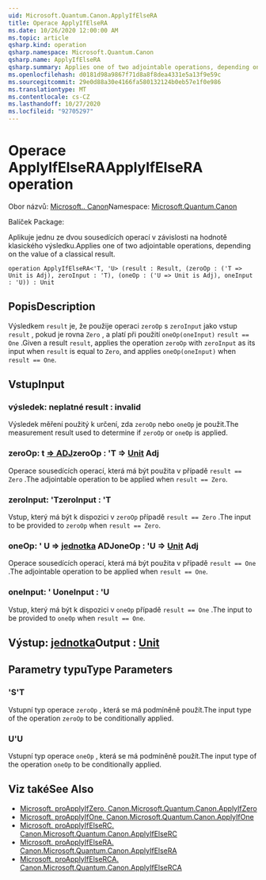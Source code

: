 ```yaml
---
uid: Microsoft.Quantum.Canon.ApplyIfElseRA
title: Operace ApplyIfElseRA
ms.date: 10/26/2020 12:00:00 AM
ms.topic: article
qsharp.kind: operation
qsharp.namespace: Microsoft.Quantum.Canon
qsharp.name: ApplyIfElseRA
qsharp.summary: Applies one of two adjointable operations, depending on the value of a classical result.
ms.openlocfilehash: d0181d98a9867f71d8a8f8dea4331e5a13f9e59c
ms.sourcegitcommit: 29e0d88a30e4166fa580132124b0eb57e1f0e986
ms.translationtype: MT
ms.contentlocale: cs-CZ
ms.lasthandoff: 10/27/2020
ms.locfileid: "92705297"
---
```

# <a name="applyifelsera-operation"></a><span data-ttu-id="f2886-102">Operace ApplyIfElseRA</span><span class="sxs-lookup"><span data-stu-id="f2886-102">ApplyIfElseRA operation</span></span>

<span data-ttu-id="f2886-103">Obor názvů: [Microsoft.. Canon](xref:Microsoft.Quantum.Canon)</span><span class="sxs-lookup"><span data-stu-id="f2886-103">Namespace: [Microsoft.Quantum.Canon](xref:Microsoft.Quantum.Canon)</span></span>

<span data-ttu-id="f2886-104">Balíček [](https://nuget.org/packages/)</span><span class="sxs-lookup"><span data-stu-id="f2886-104">Package: [](https://nuget.org/packages/)</span></span>


<span data-ttu-id="f2886-105">Aplikuje jednu ze dvou sousedících operací v závislosti na hodnotě klasického výsledku.</span><span class="sxs-lookup"><span data-stu-id="f2886-105">Applies one of two adjointable operations, depending on the value of a classical result.</span></span>

```qsharp
operation ApplyIfElseRA<'T, 'U> (result : Result, (zeroOp : ('T => Unit is Adj), zeroInput : 'T), (oneOp : ('U => Unit is Adj), oneInput : 'U)) : Unit
```


## <a name="description"></a><span data-ttu-id="f2886-106">Popis</span><span class="sxs-lookup"><span data-stu-id="f2886-106">Description</span></span>

<span data-ttu-id="f2886-107">Výsledkem `result` je, že použije operaci `zeroOp` s `zeroInput` jako vstup `result` , pokud je rovna `Zero` , a platí při použití `oneOp(oneInput)` `result == One` .</span><span class="sxs-lookup"><span data-stu-id="f2886-107">Given a result `result`, applies the operation `zeroOp` with `zeroInput` as its input when `result` is equal to `Zero`, and applies `oneOp(oneInput)` when `result == One`.</span></span>

## <a name="input"></a><span data-ttu-id="f2886-108">Vstup</span><span class="sxs-lookup"><span data-stu-id="f2886-108">Input</span></span>

### <a name="result--__invalidresult__"></a><span data-ttu-id="f2886-109">výsledek: __neplatné <Result>__</span><span class="sxs-lookup"><span data-stu-id="f2886-109">result : __invalid<Result>__</span></span>

<span data-ttu-id="f2886-110">Výsledek měření použitý k určení, zda `zeroOp` nebo `oneOp` je použit.</span><span class="sxs-lookup"><span data-stu-id="f2886-110">The measurement result used to determine if `zeroOp` or `oneOp` is applied.</span></span>


### <a name="zeroop--t--unit-adj"></a><span data-ttu-id="f2886-111">zeroOp: t [=> ADJ](xref:microsoft.quantum.lang-ref.unit)</span><span class="sxs-lookup"><span data-stu-id="f2886-111">zeroOp : 'T => [Unit](xref:microsoft.quantum.lang-ref.unit) Adj</span></span>

<span data-ttu-id="f2886-112">Operace sousedících operací, která má být použita v případě `result == Zero` .</span><span class="sxs-lookup"><span data-stu-id="f2886-112">The adjointable operation to be applied when `result == Zero`.</span></span>


### <a name="zeroinput--t"></a><span data-ttu-id="f2886-113">zeroInput: 'T</span><span class="sxs-lookup"><span data-stu-id="f2886-113">zeroInput : 'T</span></span>

<span data-ttu-id="f2886-114">Vstup, který má být k dispozici v `zeroOp` případě `result == Zero` .</span><span class="sxs-lookup"><span data-stu-id="f2886-114">The input to be provided to `zeroOp` when `result == Zero`.</span></span>


### <a name="oneop--u--unit-adj"></a><span data-ttu-id="f2886-115">oneOp: ' U => [jednotka](xref:microsoft.quantum.lang-ref.unit) ADJ</span><span class="sxs-lookup"><span data-stu-id="f2886-115">oneOp : 'U => [Unit](xref:microsoft.quantum.lang-ref.unit) Adj</span></span>

<span data-ttu-id="f2886-116">Operace sousedících operací, která má být použita v případě `result == One` .</span><span class="sxs-lookup"><span data-stu-id="f2886-116">The adjointable operation to be applied when `result == One`.</span></span>


### <a name="oneinput--u"></a><span data-ttu-id="f2886-117">oneInput: ' U</span><span class="sxs-lookup"><span data-stu-id="f2886-117">oneInput : 'U</span></span>

<span data-ttu-id="f2886-118">Vstup, který má být k dispozici v `oneOp` případě `result == One` .</span><span class="sxs-lookup"><span data-stu-id="f2886-118">The input to be provided to `oneOp` when `result == One`.</span></span>



## <a name="output--unit"></a><span data-ttu-id="f2886-119">Výstup: [jednotka](xref:microsoft.quantum.lang-ref.unit)</span><span class="sxs-lookup"><span data-stu-id="f2886-119">Output : [Unit](xref:microsoft.quantum.lang-ref.unit)</span></span>



## <a name="type-parameters"></a><span data-ttu-id="f2886-120">Parametry typu</span><span class="sxs-lookup"><span data-stu-id="f2886-120">Type Parameters</span></span>

### <a name="t"></a><span data-ttu-id="f2886-121">'S</span><span class="sxs-lookup"><span data-stu-id="f2886-121">'T</span></span>

<span data-ttu-id="f2886-122">Vstupní typ operace `zeroOp` , která se má podmíněně použít.</span><span class="sxs-lookup"><span data-stu-id="f2886-122">The input type of the operation `zeroOp` to be conditionally applied.</span></span>
### <a name="u"></a><span data-ttu-id="f2886-123">U</span><span class="sxs-lookup"><span data-stu-id="f2886-123">'U</span></span>

<span data-ttu-id="f2886-124">Vstupní typ operace `oneOp` , která se má podmíněně použít.</span><span class="sxs-lookup"><span data-stu-id="f2886-124">The input type of the operation `oneOp` to be conditionally applied.</span></span>

## <a name="see-also"></a><span data-ttu-id="f2886-125">Viz také</span><span class="sxs-lookup"><span data-stu-id="f2886-125">See Also</span></span>

- [<span data-ttu-id="f2886-126">Microsoft. proApplyIfZero. Canon.</span><span class="sxs-lookup"><span data-stu-id="f2886-126">Microsoft.Quantum.Canon.ApplyIfZero</span></span>](xref:Microsoft.Quantum.Canon.ApplyIfZero)
- [<span data-ttu-id="f2886-127">Microsoft. proApplyIfOne. Canon.</span><span class="sxs-lookup"><span data-stu-id="f2886-127">Microsoft.Quantum.Canon.ApplyIfOne</span></span>](xref:Microsoft.Quantum.Canon.ApplyIfOne)
- [<span data-ttu-id="f2886-128">Microsoft. proApplyIfElseRC. Canon.</span><span class="sxs-lookup"><span data-stu-id="f2886-128">Microsoft.Quantum.Canon.ApplyIfElseRC</span></span>](xref:Microsoft.Quantum.Canon.ApplyIfElseRC)
- [<span data-ttu-id="f2886-129">Microsoft. proApplyIfElseRA. Canon.</span><span class="sxs-lookup"><span data-stu-id="f2886-129">Microsoft.Quantum.Canon.ApplyIfElseRA</span></span>](xref:Microsoft.Quantum.Canon.ApplyIfElseRA)
- [<span data-ttu-id="f2886-130">Microsoft. proApplyIfElseRCA. Canon.</span><span class="sxs-lookup"><span data-stu-id="f2886-130">Microsoft.Quantum.Canon.ApplyIfElseRCA</span></span>](xref:Microsoft.Quantum.Canon.ApplyIfElseRCA)